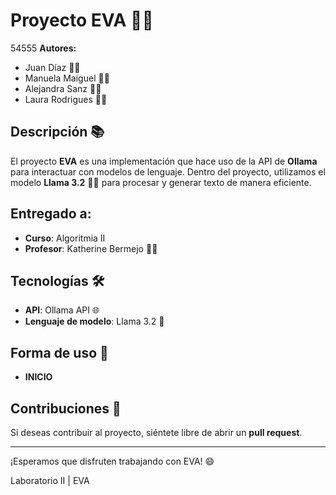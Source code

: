 # Proyecto EVA 🤖✨
54555
**Autores:**
- Juan Díaz 👨‍💻
- Manuela Maiguel 👩‍💻
- Alejandra Sanz 👩‍💻
- Laura Rodrigues 👩‍💻

## Descripción 📚

El proyecto **EVA** es una implementación que hace uso de la API de **Ollama** para interactuar con modelos de lenguaje. Dentro del proyecto, utilizamos el modelo **Llama 3.2** 🦙💡 para procesar y generar texto de manera eficiente.

## Entregado a:  
- **Curso**: Algoritmia II   
- **Profesor**: Katherine Bermejo 👩‍🏫

## Tecnologías 🛠️

- **API**: Ollama API 🌐
- **Lenguaje de modelo**: Llama 3.2 🧠

## Forma de uso 🦾
- **INICIO**

## Contribuciones 🤝

Si deseas contribuir al proyecto, siéntete libre de abrir un **pull request**.

---

¡Esperamos que disfruten trabajando con EVA! 😄

Laboratorio II | EVA
